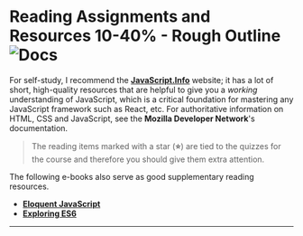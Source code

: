 # Reading Assignments and Resources **10-40% - Rough Outline** ![Docs](https://img.shields.io/badge/Documentation%20Status-%7E10%25%20Minimal%20Outline-lightgrey?logo=Read%20the%20Docs)

For self-study, I recommend the [**JavaScript.Info**](https://javascript.info/) website; it has a lot of short, high-quality resources that are helpful to give you a *working* understanding of JavaScript, which is a critical foundation for mastering any JavaScript framework such as React, etc. For authoritative information on HTML, CSS and JavaScript, see the **Mozilla Developer Network**'s documentation.

> The reading items marked with a star (**:star:**) are tied to the quizzes for the course and therefore you should give them extra attention.

The following e-books also serve as good supplementary reading resources.

- [**Eloquent JavaScript**](https://eloquentjavascript.net/)
- [**Exploring ES6**](https://exploringjs.com/es6/)

----

